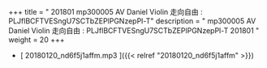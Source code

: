 +++
title = " 201801 mp300005 AV Daniel Violin 走向自由 : PLJflBCFTVESngU7SCTbZEPlPGNzepPl-T"
description = "  mp300005 AV Daniel Violin 走向自由 : PLJflBCFTVESngU7SCTbZEPlPGNzepPl-T 201801 "
weight = 20
+++



* [ 20180120_nd6f5j1affm.mp3 ]({{< relref "20180120_nd6f5j1affm" >}})

